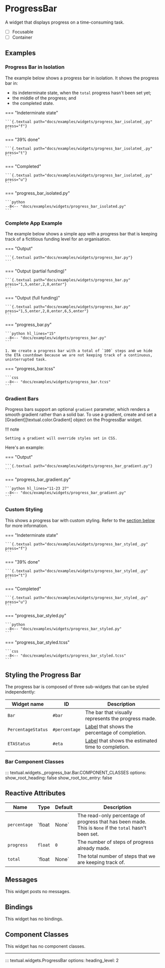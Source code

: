 # ProgressBar


A widget that displays progress on a time-consuming task.

- [ ] Focusable
- [ ] Container

## Examples

### Progress Bar in Isolation

The example below shows a progress bar in isolation.
It shows the progress bar in:

 - its indeterminate state, when the `total` progress hasn't been set yet;
 - the middle of the progress; and
 - the completed state.

=== "Indeterminate state"

    ```{.textual path="docs/examples/widgets/progress_bar_isolated_.py" press="f"}
    ```

=== "39% done"

    ```{.textual path="docs/examples/widgets/progress_bar_isolated_.py" press="t"}
    ```

=== "Completed"

    ```{.textual path="docs/examples/widgets/progress_bar_isolated_.py" press="u"}
    ```

=== "progress_bar_isolated.py"

    ```python
    --8<-- "docs/examples/widgets/progress_bar_isolated.py"
    ```

### Complete App Example

The example below shows a simple app with a progress bar that is keeping track of a fictitious funding level for an organisation.

=== "Output"

    ```{.textual path="docs/examples/widgets/progress_bar.py"}
    ```

=== "Output (partial funding)"

    ```{.textual path="docs/examples/widgets/progress_bar.py" press="1,5,enter,2,0,enter"}
    ```

=== "Output (full funding)"

    ```{.textual path="docs/examples/widgets/progress_bar.py" press="1,5,enter,2,0,enter,6,5,enter"}
    ```

=== "progress_bar.py"

    ```python hl_lines="15"
    --8<-- "docs/examples/widgets/progress_bar.py"
    ```

    1. We create a progress bar with a total of `100` steps and we hide the ETA countdown because we are not keeping track of a continuous, uninterrupted task.

=== "progress_bar.tcss"

    ```css
    --8<-- "docs/examples/widgets/progress_bar.tcss"
    ```

### Gradient Bars

Progress bars support an optional `gradient` parameter, which renders a smooth gradient rather than a solid bar.
To use a gradient, create and set a [Gradient][textual.color.Gradient] object on the ProgressBar widget.

!!! note

    Setting a gradient will override styles set in CSS.

Here's an example:

=== "Output"

    ```{.textual path="docs/examples/widgets/progress_bar_gradient.py"}
    ```

=== "progress_bar_gradient.py"

    ```python hl_lines="11-23 27"
    --8<-- "docs/examples/widgets/progress_bar_gradient.py"
    ```

### Custom Styling

This shows a progress bar with custom styling.
Refer to the [section below](#styling-the-progress-bar) for more information.

=== "Indeterminate state"

    ```{.textual path="docs/examples/widgets/progress_bar_styled_.py" press="f"}
    ```

=== "39% done"

    ```{.textual path="docs/examples/widgets/progress_bar_styled_.py" press="t"}
    ```

=== "Completed"

    ```{.textual path="docs/examples/widgets/progress_bar_styled_.py" press="u"}
    ```

=== "progress_bar_styled.py"

    ```python
    --8<-- "docs/examples/widgets/progress_bar_styled.py"
    ```

=== "progress_bar_styled.tcss"

    ```css
    --8<-- "docs/examples/widgets/progress_bar_styled.tcss"
    ```

## Styling the Progress Bar

The progress bar is composed of three sub-widgets that can be styled independently:

| Widget name        | ID            | Description                                                      |
| ------------------ | ------------- | ---------------------------------------------------------------- |
| `Bar`              | `#bar`        | The bar that visually represents the progress made.              |
| `PercentageStatus` | `#percentage` | [Label](./label.md) that shows the percentage of completion.     |
| `ETAStatus`        | `#eta`        | [Label](./label.md) that shows the estimated time to completion. |

### Bar Component Classes

::: textual.widgets._progress_bar.Bar.COMPONENT_CLASSES
    options:
      show_root_heading: false
      show_root_toc_entry: false

## Reactive Attributes

| Name         | Type    | Default | Description                                                                                             |
| ------------ | ------- | ------- | ------------------------------------------------------------------------------------------------------- |
| `percentage` | `float  | None`   | The read-only percentage of progress that has been made. This is `None` if the `total` hasn't been set. |
| `progress`   | `float` | `0`     | The number of steps of progress already made.                                                           |
| `total`      | `float  | None`   | The total number of steps that we are keeping track of.                                                 |

## Messages

This widget posts no messages.

## Bindings

This widget has no bindings.

## Component Classes

This widget has no component classes.

---

::: textual.widgets.ProgressBar
    options:
      heading_level: 2